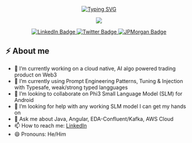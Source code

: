 <!-- markdownlint-disable MD033 MD041 -->
<div align="center">
    <p>
        <a href="https://git.io/typing-svg"><img src="https://readme-typing-svg.herokuapp.com?font=Zeyada&size=40&duration=3000&pause=1000&color=00FF41&center=true&random=false&width=435&lines=Hey+There!;This+is+my+GitHub+Space." alt="Typing SVG" /></a>
    </p>
</div>
<div align="center">
    <p>
<!--     <a href="https://git.io/typing-svg"><img src="https://media.giphy.com/media/v1.Y2lkPTc5MGI3NjExcmV5NjVoNmM4M3BsZW41ZGVneWF5MW9lZGQyYTE5ZHI5dDh1bmNlaSZlcD12MV9pbnRlcm5hbF9naWZfYnlfaWQmY3Q9Zw/2xyx8KRogVl7iM6wHs/giphy.gif" /></a> -->
<!--     <a href="https://git.io/typing-svg"><img src="https://media.giphy.com/media/v1.Y2lkPTc5MGI3NjExOXc2bjkyMnlpMzloendxOWdhbDg1eWNtZzYxMnJvYnY3MWo5cWZrOSZlcD12MV9pbnRlcm5hbF9naWZfYnlfaWQmY3Q9Zw/dxn6fRlTIShoeBr69N/giphy.gif" /></a> -->
<!--         <a href="https://git.io/typing-svg"><img src="https://media.giphy.com/media/v1.Y2lkPTc5MGI3NjExaWQwamR0ZGF2bmN4NjYweGIyd2xha2ZjN2x1YmZxNmFrMzVmOW05aiZlcD12MV9pbnRlcm5hbF9naWZfYnlfaWQmY3Q9Zw/26gssNZ4EF6c8Simk/giphy.gif" /></a> -->
        <a href="https://git.io/typing-svg"><img src="https://media.giphy.com/media/v1.Y2lkPTc5MGI3NjExb3B6and3N3NyMzZiZ2VlZHVrbnJxOWZhM3hrNTJkbDNjZW9pZnY4byZlcD12MV9pbnRlcm5hbF9naWZfYnlfaWQmY3Q9Zw/1C8bHHJturSx2/giphy.gif" /></a>
    </p>
</div>
<div id="badges" align="center">
    <p>
      <a href="https://www.linkedin.com/in/arnav-negi">
        <img src="https://img.shields.io/badge/LinkedIn-blue?style=for-the-badge&logo=linkedin&logoColor=white" alt="LinkedIn Badge"/>
      </a> 
      <a href="https://twitter.com/negiarnav">
        <img src="https://img.shields.io/badge/X-black?style=for-the-badge&logo=X&logoColor=white" alt="Twitter Badge"/>
      </a>
      <a href="mailto:arnav.negi@jpmchase.com">
        <img src="https://img.shields.io/badge/JPMorgan%20Chase%20&amp;%20Co-gray?style=for-the-badge&logo=jpmorgan&logoColor=white" alt="JPMorgan Badge"/>
      </a>
    </p>
</div>

<!-- markdownlint-enable MD033 -->
## ⚡ About me
- 🔭 I’m currently working on a cloud native, AI algo powered trading product on Web3
- 🌱 I’m currently using Prompt Engineering Patterns, Tuning & Injection with Typesafe, weak/strong typed langguages 
- 👯 I’m looking to collaborate on Phi3 Small Language Model (SLM) for Android
- 🤔 I’m looking for help with any working SLM model I can get my hands on
- 💬 Ask me about Java, Angular, EDA-Confluent/Kafka, AWS Cloud
- 📫 How to reach me: [LinkedIn](https://www.linkedin.com/in/arnav-negi)
- 😄 Pronouns: He/Him

<!-- markdownlint-disable MD033 -->
<!--<div align="center">
    <h1>
        <a href="http://www.free-iqtest.net" title="Free IQ Test"><img src="http://www.free-iqtest.net/images/badges2/l141.gif" width="200" height="100" alt="Free IQ Test" border="0"></a>
    </h1>
</div>-->
